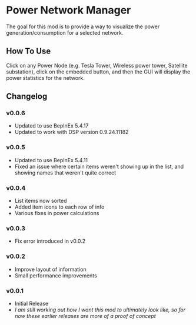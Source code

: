 # Power Network Manager
The goal for this mod is to provide a way to visualize the power generation/consumption for a selected network.

## How To Use
Click on any Power Node (e.g. Tesla Tower, Wireless power tower, Satellite substation), click on the embedded button, and then the GUI will display the power statistics for the network.

## Changelog

### v0.0.6
- Updated to use BepInEx 5.4.17
- Updated to work with DSP version 0.9.24.11182

### v0.0.5
- Updated to use BepInEx 5.4.11
- Fixed an issue where certain items weren't showing up in the list, and showing names that weren't quite correct

### v0.0.4
- List items now sorted
- Added item icons to each row of info
- Various fixes in power calculations

### v0.0.3
- Fix error introduced in v0.0.2

### v0.0.2
- Improve layout of information
- Small performance improvements

### v0.0.1
- Initial Release
- _I am still working out how I want this mod to ultimately look like, so for now these earlier releases are more of a proof of concept_
